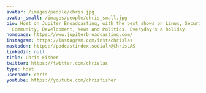 ```yaml
---
avatar: /images/people/chris.jpg
avatar_small: /images/people/chris_small.jpg
bio: Host on Jupiter Broadcasting, with the best shows on Linux, Security, Privacy,
  Community, Development, News and Politics. Everyday's a holiday!
homepage: https://www.jupiterbroadcasting.com/
instagram: https://instagram.com/instachrislas
mastodon: https://podcastindex.social/@ChrisLAS
linkedin: null
title: Chris Fisher
twitter: https://twitter.com/chrislas
type: host
username: chris
youtube: https://youtube.com/chrisfisher
---
```


